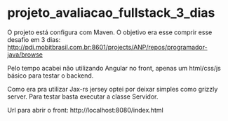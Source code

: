 # projeto_avaliacao_fullstack_3_dias

O projeto está configura com Maven. O objetivo era esse comprir esse desafio em 3 dias: http://pdi.mobitbrasil.com.br:8601/projects/ANP/repos/programador-java/browse

Pelo tempo acabei não utilizando Angular no front, apenas um html/css/js básico para testar o backend. 

Como era pra utilizar Jax-rs jersey optei por deixar simples como grizzly server. Para testar basta executar a classe Servidor. 

Url para abrir o front: http://localhost:8080/index.html
